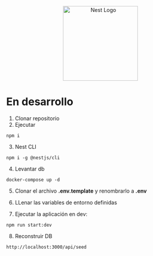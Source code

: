 <p align="center">
  <a href="http://nestjs.com/" target="blank"><img src="https://nestjs.com/img/logo-small.svg" width="200" alt="Nest Logo" /></a>
</p>

# En desarrollo

1. Clonar repositorio
2. Ejecutar

```
npm i
```

3. Nest CLI

```
npm i -g @nestjs/cli
```

4. Levantar db

```
docker-compose up -d
```

5. Clonar el archivo **.env.template** y renombrarlo a **.env**

6. LLenar las variables de entorno definidas

7. Ejecutar la aplicación en dev:

```
npm run start:dev
```

8. Reconstruir DB

```
http://localhost:3000/api/seed
```
